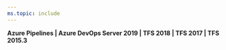 ```yaml
---
ms.topic: include
---
```


**Azure Pipelines | Azure DevOps Server 2019 | TFS 2018 | TFS 2017 | TFS 2015.3**
